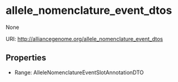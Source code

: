 # allele_nomenclature_event_dtos

None

URI: http://alliancegenome.org/allele_nomenclature_event_dtos



<!-- no inheritance hierarchy -->


## Properties

 * Range: AlleleNomenclatureEventSlotAnnotationDTO


